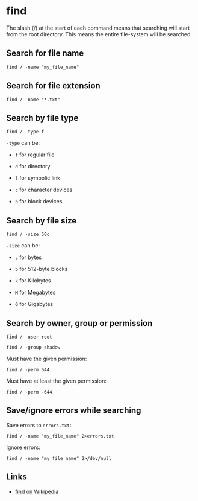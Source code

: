 # find

The slash (/) at the start of each command means that searching will
start from the root directory.
This means the entire file-system will be searched.


## Search for file name

	find / -name "my_file_name"


## Search for file extension

	find / -name "*.txt"


## Search by file type

	find / -type f

`-type` can be:

- `f` for regular file

- `d` for directory

- `l` for symbolic link

- `c` for character devices

- `b` for block devices


## Search by file size

	find / -size 50c

`-size` can be:

- `c` for bytes

- `b` for 512-byte blocks

- `k` for Kilobytes

- `M` for Megabytes

- `G` for Gigabytes


## Search by owner, group or permission

	find / -user root

	find / -group shadow

Must have the given permission:

	find / -perm 644

Must have at least the given permission:

	find / -perm -644


## Save/ignore errors while searching

Save errors to `errors.txt`:

	find / -name "my_file_name" 2>errors.txt

Ignore errors:

	find / -name "my_file_name" 2>/dev/null


## Links

- [find on Wikipedia](http://en.wikipedia.org/wiki/Find)

